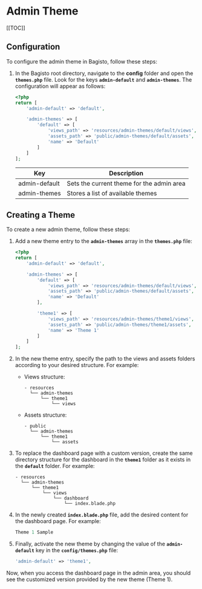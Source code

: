 # Admin Theme

[[TOC]]

## Configuration

To configure the admin theme in Bagisto, follow these steps:

1. In the Bagisto root directory, navigate to the **config** folder and open the **`themes.php`** file. Look for the keys **`admin-default`** and **`admin-themes`**. The configuration will appear as follows:

    ```php
    <?php
    return [
        'admin-default' => 'default',

        'admin-themes' => [
            'default' => [
                'views_path' => 'resources/admin-themes/default/views',
                'assets_path' => 'public/admin-themes/default/assets',
                'name' => 'Default'
            ]
        ]
    ];
    ```

    | Key            | Description                              |
    | -------------- | ---------------------------------------- |
    | admin-default  | Sets the current theme for the admin area |
    | admin-themes   | Stores a list of available themes         |

## Creating a Theme

To create a new admin theme, follow these steps:

1. Add a new theme entry to the **`admin-themes`** array in the **`themes.php`** file:

    ```php
    <?php
    return [
        'admin-default' => 'default',

        'admin-themes' => [
            'default' => [
                'views_path' => 'resources/admin-themes/default/views',
                'assets_path' => 'public/admin-themes/default/assets',
                'name' => 'Default'
            ],

            'theme1' => [
                'views_path' => 'resources/admin-themes/theme1/views',
                'assets_path' => 'public/admin-themes/theme1/assets',
                'name' => 'Theme 1'
            ]
        ]
    ];
    ```

2. In the new theme entry, specify the path to the views and assets folders according to your desired structure. For example:

    - Views structure:

      ```
      - resources
        └── admin-themes
            └── theme1
                └── views
      ```

    - Assets structure:

      ```
      - public
        └── admin-themes
            └── theme1
                └── assets
      ```

3. To replace the dashboard page with a custom version, create the same directory structure for the dashboard in the **`theme1`** folder as it exists in the **`default`** folder. For example:

    ```
    - resources
      └── admin-themes
          └── theme1
              └── views
                  └── dashboard
                      └── index.blade.php
    ```

4. In the newly created **`index.blade.php`** file, add the desired content for the dashboard page. For example:

    ```php
    Theme 1 Sample
    ```

5. Finally, activate the new theme by changing the value of the **`admin-default`** key in the **`config/themes.php`** file:

    ```php
    'admin-default' => 'theme1',
    ```

Now, when you access the dashboard page in the admin area, you should see the customized version provided by the new theme (Theme 1).